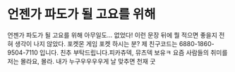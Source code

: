 # 언젠가 파도가 될 고요를 위해

언젠가 파도가 될 고요를 위해 
아무일도... 없었다!
이런 문장 뒤에 뭘 적으면 좋을지 전혀 생각이 나지 않았다.
포켓몬 게임 포켓 하시는 분? 제 친구코드는 6880-1860-9504-7110 입니다. 친추 부탁드립니다.피카츄덱, 뮤츠덱 보유ㅋ
요즘 사람들의 취미를 저는 몰라요, 몰라.
내가 누구우우우우게 날 맞추면 천재
굿